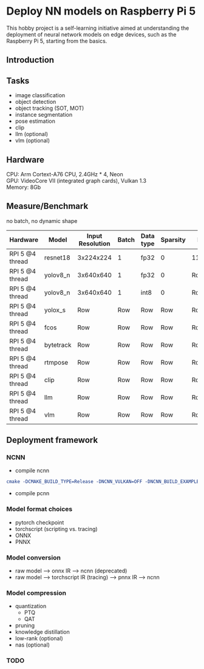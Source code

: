 
# Deploy NN models on Raspberry Pi 5 
This hobby project is a self-learning initiative aimed at understanding the deployment of neural network models on edge devices, such as the Raspberry Pi 5, starting from the basics.



## Introduction 



## Tasks 
- image classification 
- object detection 
- object tracking (SOT, MOT)
- instance segmentation 
- pose estimation 
- clip 
- llm (optional)
- vlm (optional)

## Hardware 
CPU: Arm Cortext-A76 CPU, 2.4GHz * 4, Neon  
GPU: VideoCore VII (integrated graph cards), Vulkan 1.3    
Memory: 8Gb



## Measure/Benchmark 
no batch, no dynamic shape

| Hardware | Model | Input Resolution | Batch | Data type | Sparsity | Params | GFLOPs/MACs | Accuracy | FPS | Latency (ms) |Energy | Cost ($) | Comments |
|---------------|---------------|------------------|---------------|--------------|--------------|--------------|--------------|--------------|--------------|--------------|--------------|--------------|--------------|
| RPI 5 @4 thread  | resnet18 | 3x224x224  | 1  | fp32 | 0  | 11.689512  | 1.81  | N/A  | N/A  | 20  | N/A  | N/A  |N/A  |
| RPI 5 @4 thread  | yolov8_n | 3x640x640  | 1  | fp32 | 0 | Row | Row | Row | ~9  | 115  |Row |Row |Row |
| RPI 5 @4 thread  | yolov8_n | 3x640x640  | 1  | int8 | 0 | Row | Row | Row | ~9  | 115  |Row |Row |Row |
| RPI 5 @4 thread  | yolox_s | Row | Row |Row |Row |Row |Row |Row |Row |Row |Row |Row | Row |
| RPI 5 @4 thread  | fcos | Row | Row |Row |Row |Row |Row |Row |Row |Row |Row |Row |Row |
| RPI 5 @4 thread  | bytetrack | Row | Row |Row |Row |Row |Row |Row |Row |Row |Row |Row |Row |
| RPI 5 @4 thread  | rtmpose | Row | Row |Row |Row |Row |Row |Row |Row |Row |Row |Row |Row |
| RPI 5 @4 thread  | clip | Row | Row |Row |Row |Row |Row |Row |Row |Row |Row |Row |Row |
| RPI 5 @4 thread  | llm | Row | Row |Row |Row |Row |Row |Row |Row |Row |Row |Row |Row |
| RPI 5 @4 thread  | vlm | Row | Row |Row |Row |Row |Row |Row |Row |Row |Row |Row |Row |



## Deployment framework 

### NCNN
- compile ncnn 
```cmake
cmake -DCMAKE_BUILD_TYPE=Release -DNCNN_VULKAN=OFF -DNCNN_BUILD_EXAMPLES=ON -DNCNN_BUILD_BENCHMARK=ON -DNCNN_BENCHMARK=OFF ..
```
- compile pcnn 



### Model format choices 
- pytorch checkpoint 
- torchscript (scripting vs. tracing)
- ONNX 
- PNNX  


### Model conversion 
- raw model --> onnx IR --> ncnn (deprecated)
- raw model --> torchscript IR (tracing) --> pnnx IR --> ncnn

### Model compression 
- quantization
    - PTQ
    - QAT
- pruning 
- knowledge distillation 
- low-rank (optional) 
- nas (optional)


### TODO 